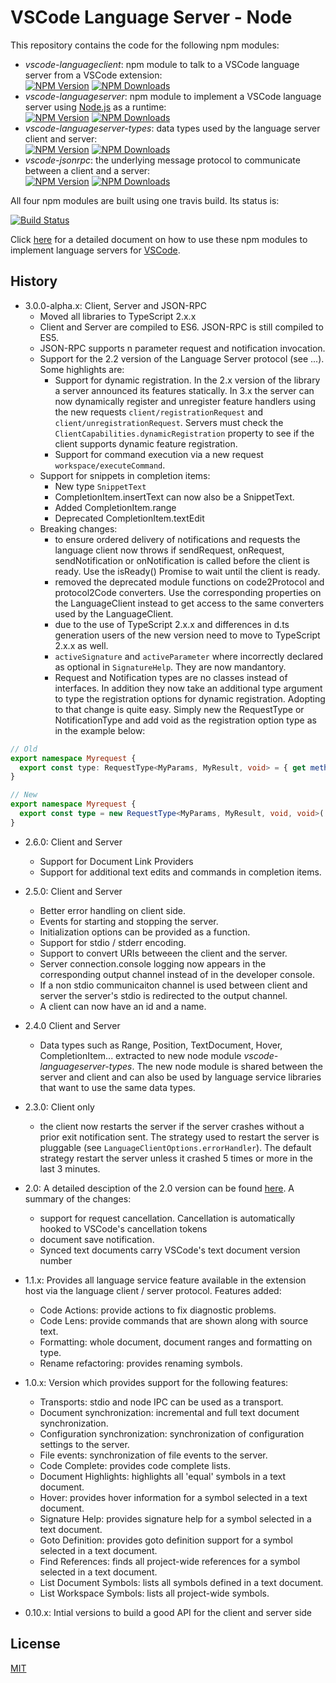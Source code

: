 # VSCode Language Server - Node

This repository contains the code for the following npm modules:

* _vscode-languageclient_: npm module to talk to a VSCode language server from a VSCode extension:<br>
[![NPM Version](https://img.shields.io/npm/v/vscode-languageclient.svg)](https://npmjs.org/package/vscode-languageclient)
[![NPM Downloads](https://img.shields.io/npm/dm/vscode-languageclient.svg)](https://npmjs.org/package/vscode-languageclient)
* _vscode-languageserver_: npm module to implement a VSCode language server using [Node.js](https://nodejs.org/) as a runtime:<br>
[![NPM Version](https://img.shields.io/npm/v/vscode-languageserver.svg)](https://npmjs.org/package/vscode-languageserver)
[![NPM Downloads](https://img.shields.io/npm/dm/vscode-languageserver.svg)](https://npmjs.org/package/vscode-languageserver)
* _vscode-languageserver-types_: data types used by the language server client and server:<br>
[![NPM Version](https://img.shields.io/npm/v/vscode-languageserver-types.svg)](https://npmjs.org/package/vscode-languageserver-types)
[![NPM Downloads](https://img.shields.io/npm/dm/vscode-languageserver-types.svg)](https://npmjs.org/package/vscode-languageserver-types)
* _vscode-jsonrpc_: the underlying message protocol to communicate between a client and a server:<br>
[![NPM Version](https://img.shields.io/npm/v/vscode-jsonrpc.svg)](https://npmjs.org/package/vscode-jsonrpc)
[![NPM Downloads](https://img.shields.io/npm/dm/vscode-jsonrpc.svg)](https://npmjs.org/package/vscode-jsonrpc)

All four npm modules are built using one travis build. Its status is:

[![Build Status](https://travis-ci.org/Microsoft/vscode-languageserver-node.svg?branch=master)](https://travis-ci.org/Microsoft/vscode-languageserver-node)

Click [here](https://code.visualstudio.com/docs/extensions/example-language-server) for a detailed document on how to use these npm modules to implement 
language servers for [VSCode](https://code.visualstudio.com/).

## History

* 3.0.0-alpha.x: Client, Server and JSON-RPC
  * Moved all libraries to TypeScript 2.x.x
  * Client and Server are compiled to ES6. JSON-RPC is still compiled to ES5.
  * JSON-RPC supports n parameter request and notification invocation.
  * Support for the 2.2 version of the Language Server protocol (see ...). Some highlights are:
    * Support for dynamic registration. In the 2.x version of the library a server announced its features statically. In 3.x the server
      can now dynamically register and unregister feature handlers using the new requests `client/registrationRequest` and `client/unregistrationRequest`.
      Servers must check the `ClientCapabilities.dynamicRegistration` property to see if the client supports dynamic feature registration.
    * Support for command execution via a new request `workspace/executeCommand`.
  * Support for snippets in completion items:
    * New type `SnippetText`
    * CompletionItem.insertText can now also be a SnippetText.
    * Added CompletionItem.range
    * Deprecated CompletionItem.textEdit
  * Breaking changes:
    * to ensure ordered delivery of notifications and requests the language client now throws if sendRequest, onRequest,
      sendNotification or onNotification is called before the client is ready. Use the isReady() Promise to wait until
      the client is ready.
    * removed the deprecated module functions on code2Protocol and protocol2Code converters. Use the corresponding
      properties on the LanguageClient instead to get access to the same converters used by the LanguageClient.
    * due to the use of TypeScript 2.x.x and differences in d.ts generation users of the new version need to move to 
      TypeScript 2.x.x as well.
    * `activeSignature` and `activeParameter` where incorrectly declared as optional in `SignatureHelp`. They are now mandantory.
    * Request and Notification types are no classes instead of interfaces. In addition they now take an additional type argument to type the registration
      options for dynamic registration. Adopting to that change is quite easy. Simply new the RequestType or NotificationType and add void as the registration 
      option type as in the example below:
```ts
// Old
export namespace Myrequest {
  export const type: RequestType<MyParams, MyResult, void> = { get method() { return 'myRequest'; } };
}

// New
export namespace Myrequest {
  export const type = new RequestType<MyParams, MyResult, void, void>('myRequest');
}
```

    
* 2.6.0: Client and Server
  * Support for Document Link Providers
  * Support for additional text edits and commands in completion items.

* 2.5.0: Client and Server
  * Better error handling on client side.
  * Events for starting and stopping the server.
  * Initialization options can be provided as a function.
  * Support for stdio / stderr encoding.
  * Support to convert URIs betweeen the client and the server.
  * Server connection.console logging now appears in the corresponding output channel instead of in the developer console.
  * If a non stdio communicaiton channel is used between client and server the server's stdio is redirected to the output channel.
  * A client can now have an id and a name.

* 2.4.0 Client and Server
  * Data types such as Range, Position, TextDocument, Hover, CompletionItem... extracted to new node module _vscode-languageserver-types_.
  The new node module is shared between the server and client and can also be used by language service libraries that want to use the same data types.

* 2.3.0: Client only
  * the client now restarts the server if the server crashes without a prior exit notification sent. The strategy used to restart
  the server is pluggable (see `LanguageClientOptions.errorHandler`). The default strategy restart the server unless it crashed 5
  times or more in the last 3 minutes. 

* 2.0: A detailed desciption of the 2.0 version can be found [here](https://github.com/Microsoft/vscode-languageserver-protocol/blob/master/README.md). A summary of the changes:
  * support for request cancellation. Cancellation is automatically hooked to VSCode's cancellation tokens
  * document save notification.
  * Synced text documents carry VSCode's text document version number

* 1.1.x: Provides all language service feature available in the extension host via the language client / server protocol. Features added:
  * Code Actions: provide actions to fix diagnostic problems.
  * Code Lens: provide commands that are shown along with source text.
  * Formatting: whole document, document ranges and formatting on type.
  * Rename refactoring: provides renaming symbols.

* 1.0.x: Version which provides support for the following features:
  * Transports: stdio and node IPC can be used as a transport.
  * Document synchronization: incremental and full text document synchronization.
  * Configuration synchronization: synchronization of configuration settings to the server.
  * File events: synchronization of file events to the server.
  * Code Complete: provides code complete lists.
  * Document Highlights: highlights all 'equal' symbols in a text document.
  * Hover: provides hover information for a symbol selected in a text document.
  * Signature Help: provides signature help for a symbol selected in a text document.
  * Goto Definition: provides goto definition support for a symbol selected in a text document.
  * Find References: finds all project-wide references for a symbol selected in a text document.
  * List Document Symbols: lists all symbols defined in a text document.
  * List Workspace Symbols: lists all project-wide symbols.

* 0.10.x: Intial versions to build a good API for the client and server side

## License
[MIT](https://github.com/Microsoft/vscode-languageserver-node/blob/master/License.txt)
